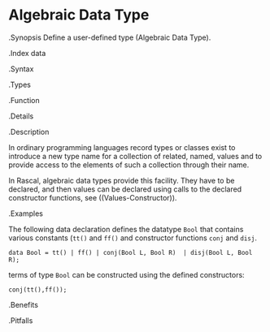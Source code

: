 # Algebraic Data Type


.Synopsis
Define a user-defined type (Algebraic Data Type).

.Index
data

.Syntax

.Types

.Function

.Details

.Description

In ordinary programming languages record types or classes exist to introduce a new type name for a collection of related, 
named, values and to provide access to the elements of such a collection through their name. 

In Rascal, algebraic data types provide this facility. They have to be declared, and
then values can be declared using calls to the declared constructor functions,
see ((Values-Constructor)).

.Examples

The following data declaration defines the datatype `Bool` that contains various constants (`tt()` and `ff()`
and constructor functions `conj` and `disj`.
```rascal-shell,continue
data Bool = tt() | ff() | conj(Bool L, Bool R)  | disj(Bool L, Bool R);
```
terms of type `Bool` can be constructed using the defined constructors:
```rascal-shell,continue
conj(tt(),ff());
```

.Benefits

.Pitfalls

